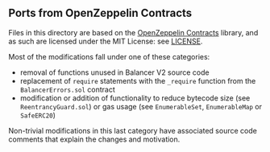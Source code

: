## Ports from OpenZeppelin Contracts

Files in this directory are based on the [OpenZeppelin Contracts](https://github.com/OpenZeppelin/openzeppelin-contracts) library, and as such are licensed under the MIT License: see [LICENSE](./LICENSE).

Most of the modifications fall under one of these categories:

- removal of functions unused in Balancer V2 source code
- replacement of `require` statements with the `_require` function from the `BalancerErrors.sol` contract
- modification or addition of functionality to reduce bytecode size (see `ReentrancyGuard.sol`) or gas usage (see `EnumerableSet`, `EnumerableMap` or `SafeERC20`)

Non-trivial modifications in this last category have associated source code comments that explain the changes and motivation.
